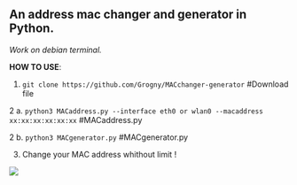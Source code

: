 
**An address mac changer and generator in Python.**
-
*Work on debian terminal.*



**HOW TO USE**:

1. ``git clone https://github.com/Grogny/MACchanger-generator`` #Download file 

2 a. ``python3 MACaddress.py --interface eth0 or wlan0 --macaddress xx:xx:xx:xx:xx:xx`` #MACaddress.py

2 b. ``python3 MACgenerator.py`` #MACgenerator.py

3. Change your MAC address whithout limit !


<img src="https://media.fs.com/images/community/upload/kindEditor/202104/12/l-adresse-mac-1618209718-GYzYSMPm46.jpg">
